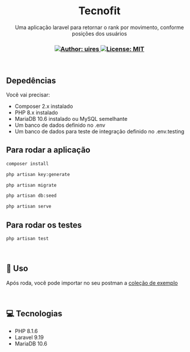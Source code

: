 <h1 align="center">Tecnofit</h1>
<p align="center">Uma aplicação laravel para retornar o rank por movimento, conforme posições dos usuários</p>

<h3 align="center">
  <a href="https://img.shields.io/badge/author-uires-brightgreen" target="_blank">
    <img alt="Author: uires" src="https://img.shields.io/badge/author-uires-brightgreen" />
  </a>
  <a href="#" target="_blank">
    <img alt="License: MIT" src="https://img.shields.io/badge/License-MIT-yellow.svg" />
  </a>

</h3>

<br />


## Depedências 

Você vai precisar: 
- Composer 2.x instalado
- PHP 8.x instalado
- MariaDB 10.6 instalado ou MySQL semelhante
- Um banco de dados definido no .env
- Um banco de dados para teste de integração definido no .env.testing

## Para rodar a aplicação

```sh
composer install

php artisan key:generate

php artisan migrate

php artisan db:seed

php artisan serve
```

## Para rodar os testes

```sh
php artisan test
```

<br />

## 🔧 Uso

Após roda, você pode importar no seu postman a [coleção de exemplo](https://github.com/uires/tecnofit-test/blob/main/Tecnofit.postman_collection.json) 


<br />

## 💻 Tecnologias

- PHP 8.1.6
- Laravel 9.19
- MariaDB 10.6

